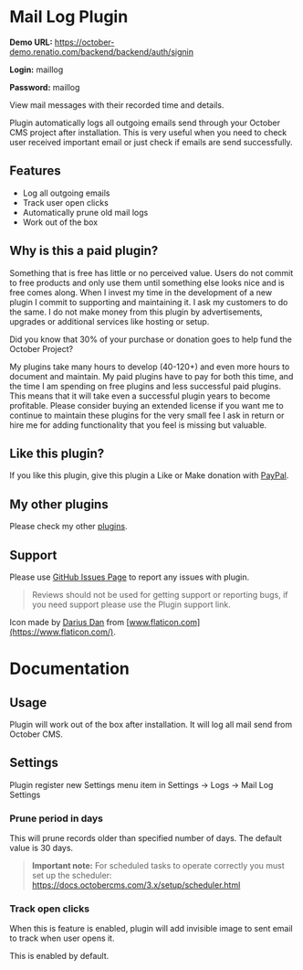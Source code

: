 # Mail Log Plugin

**Demo URL:** https://october-demo.renatio.com/backend/backend/auth/signin

**Login:** maillog

**Password:** maillog

View mail messages with their recorded time and details.

Plugin automatically logs all outgoing emails send through your October CMS project after installation. This is very useful when you need to check user received important email or just check if emails are send successfully.

## Features

* Log all outgoing emails
* Track user open clicks
* Automatically prune old mail logs
* Work out of the box

## Why is this a paid plugin?

Something that is free has little or no perceived value. Users do not commit to free products and only use them until
something else looks nice and is free comes along. When I invest my time in the development of a new plugin I commit to
supporting and maintaining it. I ask my customers to do the same. I do not make money from this plugin by
advertisements, upgrades or additional services like hosting or setup.

Did you know that 30% of your purchase or donation goes to help fund the October Project?

My plugins take many hours to develop (40-120+) and even more hours to document and maintain. My paid plugins have to
pay for both this time, and the time I am spending on free plugins and less successful paid plugins. This means that it
will take even a successful plugin years to become profitable. Please consider buying an extended license if you want me
to continue to maintain these plugins for the very small fee I ask in return or hire me for adding functionality that
you feel is missing but valuable.

## Like this plugin?

If you like this plugin, give this plugin a Like or Make donation with [PayPal](https://www.paypal.me/mplodowski).

## My other plugins

Please check my other [plugins](https://octobercms.com/author/Renatio).

## Support

Please use [GitHub Issues Page](https://github.com/mplodowski/maillog-plugin-public/issues) to report any issues
with plugin.

> Reviews should not be used for getting support or reporting bugs, if you need support please use the Plugin support
> link.

Icon made by [Darius Dan](https://www.flaticon.com/authors/darius-dan)
from [www.flaticon.com](https://www.flaticon.com/).

# Documentation

## Usage

Plugin will work out of the box after installation. It will log all mail send from October CMS.

## Settings

Plugin register new Settings menu item in Settings -> Logs -> Mail Log Settings

### Prune period in days

This will prune records older than specified number of days. The default value is 30 days.

> **Important note:** For scheduled tasks to operate correctly you must set up the
> scheduler: https://docs.octobercms.com/3.x/setup/scheduler.html

### Track open clicks

When this is feature is enabled, plugin will add invisible image to sent email to track when user opens it.

This is enabled by default.
